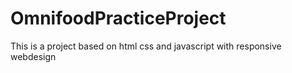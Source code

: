 # OmnifoodPracticeProject
This is a project based on html css and javascript with responsive webdesign
